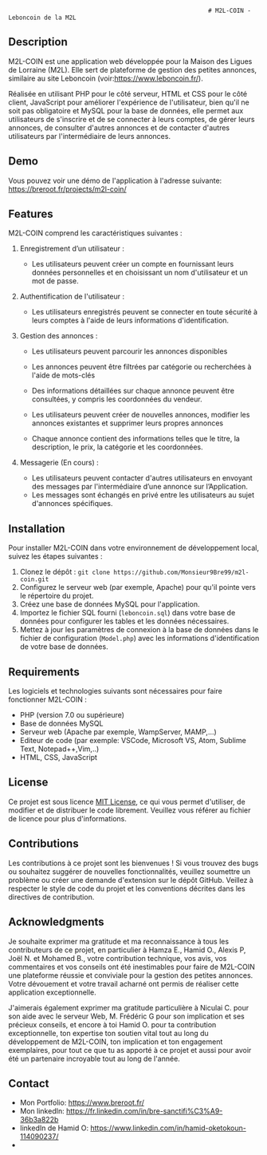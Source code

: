                                            				# M2L-COIN - Leboncoin de la M2L


## Description

M2L-COIN est une application web développée pour la Maison des Ligues de Lorraine (M2L). Elle sert de plateforme de gestion des petites annonces, similaire au site Leboncoin (voir:https://www.leboncoin.fr/). 

Réalisée en utilisant PHP pour le côté serveur, HTML et CSS pour le côté client, JavaScript pour améliorer l'expérience de l'utilisateur, bien qu'il ne soit pas obligatoire et MySQL pour la base de données, elle permet aux utilisateurs de s'inscrire et de se connecter à leurs comptes, de gérer leurs annonces, de consulter d'autres annonces et de contacter d'autres utilisateurs par l'intermédiaire de leurs annonces.


## Demo

Vous pouvez voir une démo de l'application à l'adresse suivante:
 https://breroot.fr/projects/m2l-coin/


## Features

M2L-COIN comprend les caractéristiques suivantes :

1. Enregistrement d’un utilisateur :

	- Les utilisateurs peuvent créer un compte en fournissant leurs données personnelles et en 	choisissant un nom d'utilisateur et un mot de passe.

2. Authentification de l'utilisateur :

	- Les utilisateurs enregistrés peuvent se connecter en toute sécurité à leurs comptes à l'aide 	de leurs informations d'identification.

3. Gestion des annonces :

	- Les utilisateurs peuvent parcourir les annonces disponibles
	- Les annonces peuvent être filtrées par catégorie ou recherchées à l'aide de mots-clés
	- Des informations détaillées sur chaque annonce peuvent être consultées, y compris les 	coordonnées du vendeur.

	- Les utilisateurs peuvent créer de nouvelles annonces, modifier les annonces existantes et 	supprimer leurs propres annonces
	- Chaque annonce contient des informations telles que le titre, la description, le prix, la 	catégorie et les coordonnées.

4. Messagerie (En cours) :
	- Les utilisateurs peuvent contacter d'autres utilisateurs en envoyant des messages par 	l'intermédiaire d’une annonce sur l’Application.
	- Les messages sont échangés en privé entre les utilisateurs au sujet d'annonces spécifiques.


## Installation

Pour installer M2L-COIN dans votre environnement de développement local, suivez les étapes suivantes :

1. Clonez le dépôt : `git clone https://github.com/Monsieur9Bre99/m2l-coin.git`
2. Configurez le serveur web (par exemple, Apache) pour qu'il pointe vers le répertoire du projet.
3. Créez une base de données MySQL pour l'application.
4. Importez le fichier SQL fourni (`leboncoin.sql`) dans votre base de données pour configurer les tables et les données nécessaires.
5. Mettez à jour les paramètres de connexion à la base de données dans le fichier de configuration (`Model.php`) avec les informations d'identification de votre base de données.


## Requirements

Les logiciels et technologies suivants sont nécessaires pour faire fonctionner M2L-COIN :

- PHP (version 7.0 ou supérieure)
- Base de données MySQL
- Serveur web (Apache par exemple, WampServer, MAMP,...)
- Editeur de code (par exemple: VSCode, Microsoft VS, Atom, Sublime Text, Notepad++,Vim,..)
- HTML, CSS, JavaScript


## License

Ce projet est sous licence [MIT License](LICENSE), ce qui vous permet d'utiliser, de modifier et de distribuer le code librement. Veuillez vous référer au fichier de licence pour plus d'informations.


## Contributions

Les contributions à ce projet sont les bienvenues ! Si vous trouvez des bugs ou souhaitez suggérer de nouvelles fonctionnalités, veuillez soumettre un problème ou créer une demande d'extension sur le dépôt GitHub. Veillez à respecter le style de code du projet et les conventions décrites dans les directives de contribution.


## Acknowledgments
Je souhaite exprimer ma gratitude et ma reconnaissance à tous les contributeurs de ce projet, en particulier à Hamza E., Hamid O., Alexis P, Joël N. et Mohamed B., votre contribution technique, vos avis, vos commentaires et vos conseils ont été inestimables pour faire de M2L-COIN une plateforme réussie et conviviale pour la gestion des petites annonces. Votre dévouement et votre travail acharné ont permis de réaliser cette application exceptionnelle.

J'aimerais également exprimer ma gratitude particulière à Niculai C. pour son aide avec le serveur Web, M. Frédéric G pour son implication et ses précieux conseils, et encore à toi Hamid O. pour ta contribution exceptionnelle, ton expertise ton soutien vital tout au long du développement de M2L-COIN, ton implication et ton engagement exemplaires, pour tout ce que tu as apporté à ce projet et aussi pour avoir été un partenaire incroyable tout au long de l'année.


## Contact
- Mon Portfolio: https://www.breroot.fr/
- Mon linkedIn: https://fr.linkedin.com/in/bre-sanctifi%C3%A9-36b3a822b
- linkedIn de Hamid O: https://www.linkedin.com/in/hamid-oketokoun-114090237/
- 
